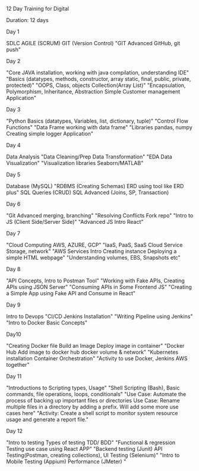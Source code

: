12 Day Training for Digital

Duration: 12 days

Day 1

SDLC AGILE (SCRUM) GIT (Version Control) "GIT Advanced GitHub, git push"

Day 2

"Core JAVA installation, working with java compilation, understanding IDE" "Basics (datatypes, methods, constructor, array static, final, public, private, protected)" "OOPS, Class, objects Collection(Array List)" "Encapsulation, Polymorphism, Inheritance, Abstraction Simple Customer management Application"

Day 3

"Python Basics (datatypes, Variables, list, dictionary, tuple)" "Control Flow Functions" "Data Frame working with data frame" "Libraries pandas, numpy Creating simple logger Application"

Day 4

Data Analysis "Data Cleaning/Prep Data Transformation" "EDA Data Visualization" "Visualization libraries Seaborn/MATLAB"

Day 5

Database (MySQL) "RDBMS (Creating Schemas) ERD using tool like ERD plus" SQL Queries (CRUD) SQL Advanced (Joins, SP, Transaction)

Day 6

"Git Advanced merging, branching" "Resolving Conflicts Fork repo" "Intro to JS (Client Side/Server Side)" "Advanced JS Intro React"

Day 7

"Cloud Computing AWS, AZURE, GCP" "IaaS, PaaS, SaaS Cloud Service Storage, network" "AWS Services Intro Creating instance Deploying a simple HTML webpage" "Understanding volumes, EBS, Snapshots etc"

Day 8

"API Concepts, Intro to Postman Tool" "Working with Fake APIs, Creating APIs using JSON Server" "Consuming APIs in Some Frontend JS" "Creating a Simple App using Fake API and Consume in React"

Day 9

Intro to Devops "CI/CD Jenkins Installation" "Writing Pipeline using Jenkins" "Intro to Docker Basic Concepts"

Day10

"Creating Docker file Build an Image Deploy image in container" "Docker Hub Add image to docker hub docker volume & network" "Kubernetes installation Container Orchestration" "Activity to use Docker, Jenkins AWS together"

Day 11

"Introductions to Scripting types, Usage" "Shell Scripting (Bash), Basic commands, file operations, loops, conditionals" "Use Case: Automate the process of backing up important files or directories Use Case: Rename multiple files in a directory by adding a prefix. Will add some more use cases here" "Activity: Create a shell script to monitor system resource usage and generate a report file."

Day 12

"Intro to testing Types of testing TDD/ BDD" "Functional & regression Testing use case using React APP" "Backend testing (Junit) API Testing(Postman, creating collections), UI Testing (Selenium)" "Intro to Mobile Testing (Appium) Performance (JMeter) "

